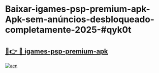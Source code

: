 # Baixar-igames-psp-premium-apk-Apk-sem-anúncios-desbloqueado-completamente-2025-#qyk0t

# <h2><a href="https://ainizakaria.my?title=igames-psp-premium-apk&ref=24M">🔗👉 🔴 igames-psp-premium-apk</a></h2>

[![acn](https://github.com/user-attachments/assets/0f9c940e-d8b0-45ae-aac7-cd30a18b3e1c)](https://ainizakaria.my?title=igames-psp-premium-apk&ref=24M)

